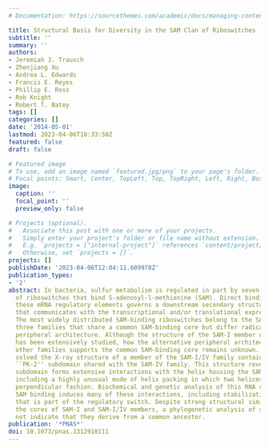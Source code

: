 ```yaml
---
# Documentation: https://sourcethemes.com/academic/docs/managing-content/

title: Structural Basis for Diversity in the SAM Clan of Riboswitches
subtitle: ''
summary: ''
authors:
- Jeremiah J. Trausch
- Zhenjiang Xu
- Andrea L. Edwards
- Francis E. Reyes
- Phillip E. Ross
- Rob Knight
- Robert T. Batey
tags: []
categories: []
date: '2014-05-01'
lastmod: 2023-04-06T10:33:50Z
featured: false
draft: false

# Featured image
# To use, add an image named `featured.jpg/png` to your page's folder.
# Focal points: Smart, Center, TopLeft, Top, TopRight, Left, Right, BottomLeft, Bottom, BottomRight.
image:
  caption: ''
  focal_point: ''
  preview_only: false

# Projects (optional).
#   Associate this post with one or more of your projects.
#   Simply enter your project's folder or file name without extension.
#   E.g. `projects = ["internal-project"]` references `content/project/deep-learning/index.md`.
#   Otherwise, set `projects = []`.
projects: []
publishDate: '2023-04-06T12:04:11.609978Z'
publication_types:
- '2'
abstract: In bacteria, sulfur metabolism is regulated in part by seven known families
  of riboswitches that bind S-adenosyl-l-methionine (SAM). Direct binding of SAM to
  these mRNA regulatory elements governs a downstream secondary structural switch
  that communicates with the transcriptional and/or translational expression machinery.
  The most widely distributed SAM-binding riboswitches belong to the SAM clan, comprising
  three families that share a common SAM-binding core but differ radically in their
  peripheral architecture. Although the structure of the SAM-I member of this clan
  has been extensively studied, how the alternative peripheral architecture of the
  other families supports the common SAM-binding core remains unknown. We have therefore
  solved the X-ray structure of a member of the SAM-I/IV family containing the alternative
  ``PK-2'' subdomain shared with the SAM-IV family. This structure reveals that this
  subdomain forms extensive interactions with the helix housing the SAM-binding pocket,
  including a highly unusual mode of helix packing in which two helices pack in a
  perpendicular fashion. Biochemical and genetic analysis of this RNA reveals that
  SAM binding induces many of these interactions, including stabilization of a pseudoknot
  that is part of the regulatory switch. Despite strong structural similarity between
  the cores of SAM-I and SAM-I/IV members, a phylogenetic analysis of sequences does
  not indicate that they derive from a common ancestor.
publication: '*PNAS*'
doi: 10.1073/pnas.1312918111
---
```

